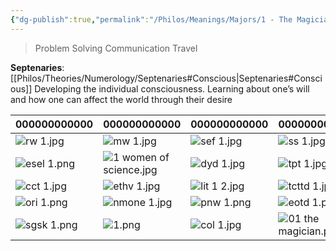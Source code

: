 ```yaml
---
{"dg-publish":true,"permalink":"/Philos/Meanings/Majors/1 - The Magician/"}
---
```




> Problem Solving
> Communication
> Travel


**Septenaries**: [[Philos/Theories/Numerology/Septenaries#Conscious\|Septenaries#Conscious]]
Developing the individual consciousness. 
Learning about one’s will and how one can affect the world through their desire

| 000000000000    | 000000000000                | 000000000000     | 000000000000             | 000000000000     | 000000000000      | 000000000000     | 
| --------------- | --------------------------- | ---------------- | ------------------------ | ---------------- | ----------------- | ---------------- |
| ![rw 1.jpg](/img/user/Philos/Decks/Favourite/RW%20Gold%20Foil/RW%20Cards/rw%201.jpg)   | ![mw 1.jpg](/img/user/Philos/Decks/Collected/Modern%20Witch/mw%201.jpg)               | ![sef 1.jpg](/img/user/Philos/Decks/Favourite/Sefirot/Cards/sef%201.jpg)   | ![ss 1.jpg](/img/user/Philos/Decks/Favourite/Star%20Spinner/Cards/ss%201.jpg)            | ![lub 1 m.jpg](/img/user/Philos/Decks/Collected/Lubanko/lub%201%20m.jpg) | ![lit 1.jpg](/img/user/Philos/Decks/Favourite/Literary/Cards/lit%201.jpg)    | ![wn 1.jpg](/img/user/Philos/Decks/Favourite/White%20Numen/Cards/wn%201.jpg)    |
| ![esel 1.png](/img/user/Philos/Decks/Collected/Essam%20ElSaadany/esel%201.png) | ![1 women of science.jpg](/img/user/Philos/Decks/Collected/Women%20of%20Science/1%20women%20of%20science.jpg) | ![dyd 1.jpg](/img/user/Philos/Decks/Collected/Divine%20Your%20Dinner/dyd%201.jpg)   | ![tpt  1.jpg](/img/user/Philos/Decks/Collected/The%20Pulp%20Tarot/tpt%20%201.jpg)          |                  | ![wpt 1.jpg](/img/user/Philos/Decks/Collected/Woven%20Path/wpt%201.jpg)    |                  |
| ![cct 1.jpg](/img/user/Philos/Decks/Collected/Clarissa%20Choi/cct%201.jpg)  | ![ethv 1.jpg](/img/user/Philos/Decks/Collected/Ethereal%20Visions/ethv%201.jpg)             | ![lit 1 2.jpg](/img/user/Philos/Decks/Favourite/Literary/Cards/lit%201%202.jpg) | ![tcttd 1.jpg](/img/user/Philos/Decks/Collected/Curious%20Travels/tcttd%201.jpg)         |                  | ![cvis 1.png](/img/user/Philos/Decks/Collected/Creative%20Visions/cvis%201.png)   | ![janus 1.png](/img/user/Philos/Decks/Collected/Janus/janus%201.png) |
| ![ori 1.png](/img/user/Philos/Decks/Favourite/Orien's/Cards/ori%201.png)  | ![nmone 1.jpg](/img/user/Philos/Decks/Collected/Nameless%20One/nmone%201.jpg)            | ![pnw 1.png](/img/user/Philos/Decks/Digital/Pacific%20Northwest/Cards/pnw%201.png)   | ![eotd 1.png](/img/user/Philos/Decks/Collected/Error%20of%20the%20Dream%20Deck/eotd%201.png)          |                  | ![cosmos 1.jpg](/img/user/Philos/Decks/Digital/Cosmos/Cards/cosmos%201.jpg) |                  |
| ![sgsk 1.png](/img/user/Philos/Decks/Collected/Sugar%20Skull/sgsk%201.png) | ![1.png](/img/user/Philos/Decks/Collected/Cyberpunk%202077/1.png)                  | ![col 1.jpg](/img/user/Philos/Decks/Favourite/Children%20of%20Lithia/Cards/col%201.jpg)   | ![01 the magician.png](/img/user/Philos/Decks/Favourite/Corrupted/Cards/01%20the%20magician.png) | ![lh 1.png](/img/user/Philos/Decks/Collected/Lost%20Hollow/lh%201.png)    |                   |                  |








